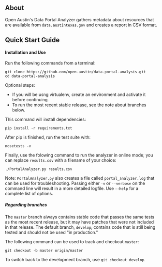 ## About

Open Austin's Data Portal Analyzer gathers metadata about resources that are available from ```data.austintexas.gov``` and creates a report in CSV format. 

## Quick Start Guide

#### Installation and Use

Run the following commands from a terminal:

    git clone https://github.com/open-austin/data-portal-analysis.git
    cd data-portal-analysis

Optional steps: 
* If you will be usng virtualenv, create an environment and activate it before continuing.
* To run the most recent stable release, see the note about branches below.

This command will install dependencies:

	pip install -r requirements.txt

After pip is finished, run the test suite with:
	
	nosetests -v

Finally, use the folowing command to run the analyzer in online mode; you can replace ```results.csv``` with a filename of your choice:

    ./PortalAnalyzer.py results.csv

Note: ```PortalAnalyzer.py``` also creates a file called ```portal_analyzer.log``` that can be used for troubleshooting. Passing either ```-v``` or ```--verbose``` on the command line will result in a more detailed logfile. Use ```--help``` for a complete list of options.

##### Regarding branches

The ```master``` branch always contains stable code that passes the same tests as the most recent release, but it may have patches that were not included in that release. The default branch, ```develop```, contains code that is still being tested and should not be used "in production."

The following command can be used to track and checkout ```master```:

    git checkout -b master origin/master

To switch back to the development branch, use ```git checkout develop```.



